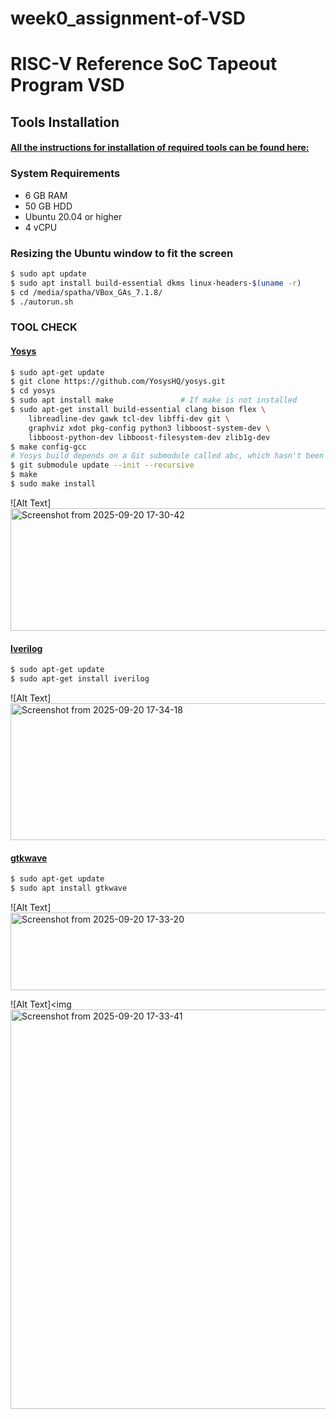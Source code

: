 # week0_assignment-of-VSD
# RISC-V Reference SoC Tapeout Program VSD

## Tools Installation

#### <ins>All the instructions for installation of required tools can be found here:</ins>

### **System Requirements**
- 6 GB RAM
- 50 GB HDD
- Ubuntu 20.04 or higher
- 4 vCPU

### **Resizing the Ubuntu window to fit the screen**
```bash
$ sudo apt update
$ sudo apt install build-essential dkms linux-headers-$(uname -r)
$ cd /media/spatha/VBox_GAs_7.1.8/
$ ./autorun.sh
```

### **TOOL CHECK**

#### <ins>**Yosys**</ins>
```bash
$ sudo apt-get update
$ git clone https://github.com/YosysHQ/yosys.git
$ cd yosys
$ sudo apt install make               # If make is not installed
$ sudo apt-get install build-essential clang bison flex \
    libreadline-dev gawk tcl-dev libffi-dev git \
    graphviz xdot pkg-config python3 libboost-system-dev \
    libboost-python-dev libboost-filesystem-dev zlib1g-dev
$ make config-gcc
# Yosys build depends on a Git submodule called abc, which hasn't been initialized yet. You need to run the following command before running make
$ git submodule update --init --recursive
$ make 
$ sudo make install
```
![Alt Text]<img width="713" height="196" alt="Screenshot from 2025-09-20 17-30-42" src="https://github.com/user-attachments/assets/72139897-3336-40d8-9802-8b74736d58a4" />


#### <ins>**Iverilog**</ins>
```bash
$ sudo apt-get update
$ sudo apt-get install iverilog
```
![Alt Text]<img width="725" height="219" alt="Screenshot from 2025-09-20 17-34-18" src="https://github.com/user-attachments/assets/ed3d8331-ccf5-4ba1-b9f8-fd67ca296e3e" />


#### <ins>**gtkwave**</ins>
```bash
$ sudo apt-get update
$ sudo apt install gtkwave
```
![Alt Text]<img width="704" height="124" alt="Screenshot from 2025-09-20 17-33-20" src="https://github.com/user-attachments/assets/38ea3041-4aaf-4224-b11d-ac9b77e78341" />


![Alt Text]<img<img width="1006" height="639" alt="Screenshot from 2025-09-20 17-33-41" src="https://github.com/user-attachments/assets/2e17947d-00a0-44f3-9bb0-b8b8f9b44f72" />
